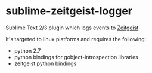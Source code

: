 sublime-zeitgeist-logger
========================

Sublime Text 2/3 plugin which logs events to [Zeitgeist](https://launchpad.net/gnome-activity-journal)

It's targeted to linux platforms and requires the following:
 
  - python 2.7
  - python bindings for gobject-introspection libraries
  - zeitgeist python bindings
